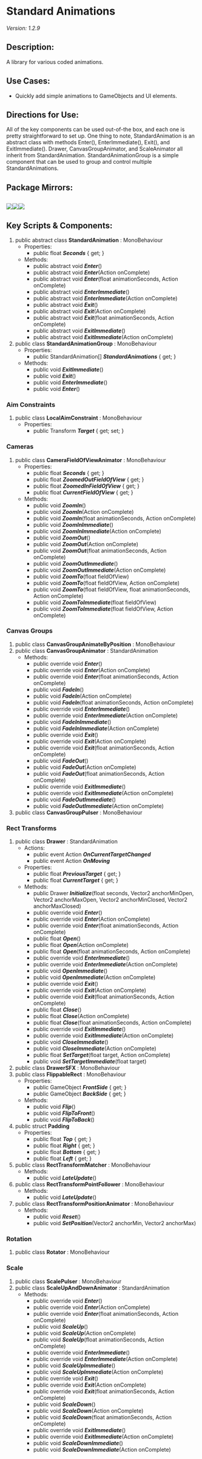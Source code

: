 # Standard Animations
*Version: 1.2.9*
## Description: 
A library for various coded animations.
## Use Cases: 
* Quickly add simple animations to GameObjects and UI elements.
## Directions for Use: 
All of the key components can be used out-of-the box, and each one is pretty straightforward to set up. One thing to note, StandardAnimation is an abstract class with methods Enter(), EnterImmediate(), Exit(), and ExitImmediate(). Drawer, CanvasGroupAnimator, and ScaleAnimator all inherit from StandardAnimation. StandardAnimationGroup is a simple component that can be used to group and control multiple StandardAnimations.
## Package Mirrors: 
[<img src='https://img.itch.zone/aW1nLzEzNzQ2ODg3LnBuZw==/original/npRUfq.png'>](https://github.com/Iron-Mountain-Software/standard-animations.git)[<img src='https://img.itch.zone/aW1nLzEzNzQ2ODkyLnBuZw==/original/Fq0ORM.png'>](https://www.npmjs.com/package/com.iron-mountain.standard-animations)[<img src='https://img.itch.zone/aW1nLzEzNzQ2ODk4LnBuZw==/original/Rv4m96.png'>](https://iron-mountain.itch.io/standard-animations)
---
## Key Scripts & Components: 
1. public abstract class **StandardAnimation** : MonoBehaviour
   * Properties: 
      * public float ***Seconds***  { get; }
   * Methods: 
      * public abstract void ***Enter***()
      * public abstract void ***Enter***(Action onComplete)
      * public abstract void ***Enter***(float animationSeconds, Action onComplete)
      * public abstract void ***EnterImmediate***()
      * public abstract void ***EnterImmediate***(Action onComplete)
      * public abstract void ***Exit***()
      * public abstract void ***Exit***(Action onComplete)
      * public abstract void ***Exit***(float animationSeconds, Action onComplete)
      * public abstract void ***ExitImmediate***()
      * public abstract void ***ExitImmediate***(Action onComplete)
1. public class **StandardAnimationGroup** : MonoBehaviour
   * Properties: 
      * public StandardAnimation[] ***StandardAnimations***  { get; }
   * Methods: 
      * public void ***ExitImmediate***()
      * public void ***Exit***()
      * public void ***EnterImmediate***()
      * public void ***Enter***()
### Aim Constraints
1. public class **LocalAimConstraint** : MonoBehaviour
   * Properties: 
      * public Transform ***Target***  { get; set; }
### Cameras
1. public class **CameraFieldOfViewAnimator** : MonoBehaviour
   * Properties: 
      * public float ***Seconds***  { get; }
      * public float ***ZoomedOutFieldOfView***  { get; }
      * public float ***ZoomedInFieldOfView***  { get; }
      * public float ***CurrentFieldOfView***  { get; }
   * Methods: 
      * public void ***ZoomIn***()
      * public void ***ZoomIn***(Action onComplete)
      * public void ***ZoomIn***(float animationSeconds, Action onComplete)
      * public void ***ZoomInImmediate***()
      * public void ***ZoomInImmediate***(Action onComplete)
      * public void ***ZoomOut***()
      * public void ***ZoomOut***(Action onComplete)
      * public void ***ZoomOut***(float animationSeconds, Action onComplete)
      * public void ***ZoomOutImmediate***()
      * public void ***ZoomOutImmediate***(Action onComplete)
      * public void ***ZoomTo***(float fieldOfView)
      * public void ***ZoomTo***(float fieldOfView, Action onComplete)
      * public void ***ZoomTo***(float fieldOfView, float animationSeconds, Action onComplete)
      * public void ***ZoomToImmediate***(float fieldOfView)
      * public void ***ZoomToImmediate***(float fieldOfView, Action onComplete)
### Canvas Groups
1. public class **CanvasGroupAnimateByPosition** : MonoBehaviour
1. public class **CanvasGroupAnimator** : StandardAnimation
   * Methods: 
      * public override void ***Enter***()
      * public override void ***Enter***(Action onComplete)
      * public override void ***Enter***(float animationSeconds, Action onComplete)
      * public void ***FadeIn***()
      * public void ***FadeIn***(Action onComplete)
      * public void ***FadeIn***(float animationSeconds, Action onComplete)
      * public override void ***EnterImmediate***()
      * public override void ***EnterImmediate***(Action onComplete)
      * public void ***FadeInImmediate***()
      * public void ***FadeInImmediate***(Action onComplete)
      * public override void ***Exit***()
      * public override void ***Exit***(Action onComplete)
      * public override void ***Exit***(float animationSeconds, Action onComplete)
      * public void ***FadeOut***()
      * public void ***FadeOut***(Action onComplete)
      * public void ***FadeOut***(float animationSeconds, Action onComplete)
      * public override void ***ExitImmediate***()
      * public override void ***ExitImmediate***(Action onComplete)
      * public void ***FadeOutImmediate***()
      * public void ***FadeOutImmediate***(Action onComplete)
1. public class **CanvasGroupPulser** : MonoBehaviour
### Rect Transforms
1. public class **Drawer** : StandardAnimation
   * Actions: 
      * public event Action ***OnCurrentTargetChanged*** 
      * public event Action ***OnMoving*** 
   * Properties: 
      * public float ***PreviousTarget***  { get; }
      * public float ***CurrentTarget***  { get; }
   * Methods: 
      * public Drawer ***Initialize***(float seconds, Vector2 anchorMinOpen, Vector2 anchorMaxOpen, Vector2 anchorMinClosed, Vector2 anchorMaxClosed)
      * public override void ***Enter***()
      * public override void ***Enter***(Action onComplete)
      * public override void ***Enter***(float animationSeconds, Action onComplete)
      * public float ***Open***()
      * public float ***Open***(Action onComplete)
      * public float ***Open***(float animationSeconds, Action onComplete)
      * public override void ***EnterImmediate***()
      * public override void ***EnterImmediate***(Action onComplete)
      * public void ***OpenImmediate***()
      * public void ***OpenImmediate***(Action onComplete)
      * public override void ***Exit***()
      * public override void ***Exit***(Action onComplete)
      * public override void ***Exit***(float animationSeconds, Action onComplete)
      * public float ***Close***()
      * public float ***Close***(Action onComplete)
      * public float ***Close***(float animationSeconds, Action onComplete)
      * public override void ***ExitImmediate***()
      * public override void ***ExitImmediate***(Action onComplete)
      * public void ***CloseImmediate***()
      * public void ***CloseImmediate***(Action onComplete)
      * public float ***SetTarget***(float target, Action onComplete)
      * public void ***SetTargetImmediate***(float target)
1. public class **DrawerSFX** : MonoBehaviour
1. public class **FlippableRect** : MonoBehaviour
   * Properties: 
      * public GameObject ***FrontSide***  { get; }
      * public GameObject ***BackSide***  { get; }
   * Methods: 
      * public void ***Flip***()
      * public void ***FlipToFront***()
      * public void ***FlipToBack***()
1. public struct **Padding**
   * Properties: 
      * public float ***Top***  { get; }
      * public float ***Right***  { get; }
      * public float ***Bottom***  { get; }
      * public float ***Left***  { get; }
1. public class **RectTransformMatcher** : MonoBehaviour
   * Methods: 
      * public void ***LateUpdate***()
1. public class **RectTransformPointFollower** : MonoBehaviour
   * Methods: 
      * public void ***LateUpdate***()
1. public class **RectTransformPositionAnimator** : MonoBehaviour
   * Methods: 
      * public void ***Reset***()
      * public void ***SetPosition***(Vector2 anchorMin, Vector2 anchorMax)
### Rotation
1. public class **Rotator** : MonoBehaviour
### Scale
1. public class **ScalePulser** : MonoBehaviour
1. public class **ScaleUpAndDownAnimator** : StandardAnimation
   * Methods: 
      * public override void ***Enter***()
      * public override void ***Enter***(Action onComplete)
      * public override void ***Enter***(float animationSeconds, Action onComplete)
      * public void ***ScaleUp***()
      * public void ***ScaleUp***(Action onComplete)
      * public void ***ScaleUp***(float animationSeconds, Action onComplete)
      * public override void ***EnterImmediate***()
      * public override void ***EnterImmediate***(Action onComplete)
      * public void ***ScaleUpImmediate***()
      * public void ***ScaleUpImmediate***(Action onComplete)
      * public override void ***Exit***()
      * public override void ***Exit***(Action onComplete)
      * public override void ***Exit***(float animationSeconds, Action onComplete)
      * public void ***ScaleDown***()
      * public void ***ScaleDown***(Action onComplete)
      * public void ***ScaleDown***(float animationSeconds, Action onComplete)
      * public override void ***ExitImmediate***()
      * public override void ***ExitImmediate***(Action onComplete)
      * public void ***ScaleDownImmediate***()
      * public void ***ScaleDownImmediate***(Action onComplete)
